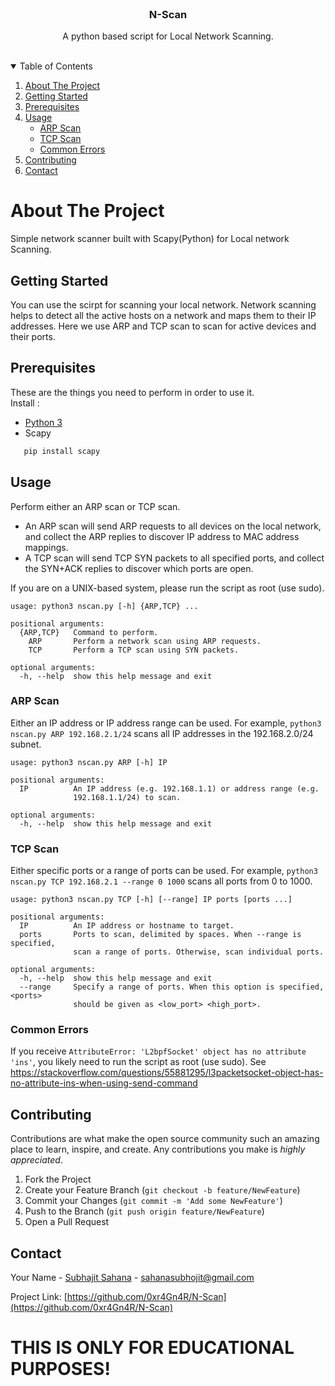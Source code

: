 <!-- PROJECT LOGO -->
<br />
<p align="center">

  <h3 align="center">N-Scan</h3>

  <p align="center">
    A python based script for Local Network Scanning. 
    <br />
    <br />
  </p>
</p>

<!-- TABLE OF CONTENTS -->
<details open="open">
  <summary>Table of Contents</summary>
  <ol>
    <li>
      <a href="#about-the-project">About The Project</a>
    </li>
      <li><a href="#prerequisites">Getting Started</a></li>
      <li><a href="#prerequisites">Prerequisites</a></li>
    <li>
      <a href="#usage">Usage</a>
      <ul>
        <li><a href="#arp-scan">ARP Scan</a></li>
        <li><a href="#tcp-scan">TCP Scan</a></li>
        <li><a href="#common-errors">Common Errors</a></li>
      </ul>
    </li>
    <li><a href="#contributing">Contributing</a></li>
    <li><a href="#contact">Contact</a></li>
  </ol>
</details>

<!-- ABOUT THE PROJECT -->
# About The Project
 Simple network scanner built with Scapy(Python) for Local network Scanning.
 
<!-- GETTING STARTED -->
## Getting Started
You can use the scirpt for scanning your local network. Network scanning helps to detect all the active hosts on a network and maps them to their IP addresses. Here we use ARP and TCP scan to scan for active devices and their ports.

<!-- PREREQUISITES -->
## Prerequisites
These are the things you need to perform in order to use it.  
Install :
* [Python 3](https://www.python.org/download/releases/3.0/)
* Scapy 
```sh
   pip install scapy
   ```

<!-- USAGE -->
## Usage
Perform either an ARP scan or TCP scan.
- An ARP scan will send ARP requests to all devices on the local network, and collect the ARP replies to discover IP address to MAC address mappings.
- A TCP scan will send TCP SYN packets to all specified ports, and collect the SYN+ACK replies to discover which ports are open.

If you are on a UNIX-based system, please run the script as root (use sudo).
```
usage: python3 nscan.py [-h] {ARP,TCP} ...

positional arguments:
  {ARP,TCP}   Command to perform.
    ARP       Perform a network scan using ARP requests.
    TCP       Perform a TCP scan using SYN packets.

optional arguments:
  -h, --help  show this help message and exit
```
### ARP Scan
Either an IP address or IP address range can be used. For example, ```python3 nscan.py ARP 192.168.2.1/24``` scans all IP addresses in the 192.168.2.0/24 subnet.
```
usage: python3 nscan.py ARP [-h] IP

positional arguments:
  IP          An IP address (e.g. 192.168.1.1) or address range (e.g.
              192.168.1.1/24) to scan.

optional arguments:
  -h, --help  show this help message and exit
```

### TCP Scan
Either specific ports or a range of ports can be used. For example, ```python3 nscan.py TCP 192.168.2.1 --range 0 1000``` scans all ports from 0 to 1000.
```
usage: python3 nscan.py TCP [-h] [--range] IP ports [ports ...]

positional arguments:
  IP          An IP address or hostname to target.
  ports       Ports to scan, delimited by spaces. When --range is specified,
              scan a range of ports. Otherwise, scan individual ports.

optional arguments:
  -h, --help  show this help message and exit
  --range     Specify a range of ports. When this option is specified, <ports>
              should be given as <low_port> <high_port>.
```

### Common Errors
If you receive ```AttributeError: 'L2bpfSocket' object has no attribute 'ins'```, you likely need to run the script as root (use sudo).
See https://stackoverflow.com/questions/55881295/l3packetsocket-object-has-no-attribute-ins-when-using-send-command

<!-- CONTRIBUTING -->
## Contributing

Contributions are what make the open source community such an amazing place to learn, inspire, and create. Any contributions you make is *highly appreciated*.

1. Fork the Project
2. Create your Feature Branch (`git checkout -b feature/NewFeature`)
3. Commit your Changes (`git commit -m 'Add some NewFeature'`)
4. Push to the Branch (`git push origin feature/NewFeature`)
5. Open a Pull Request


<!-- CONTACT -->
## Contact

Your Name - [Subhajit Sahana](https://www.linkedin.com/in/subhajit-sahana) - sahanasubhojit@gmail.com

Project Link: [https://github.com/0xr4Gn4R/N-Scan](https://github.com/0xr4Gn4R/N-Scan)

# THIS IS ONLY FOR EDUCATIONAL PURPOSES!
